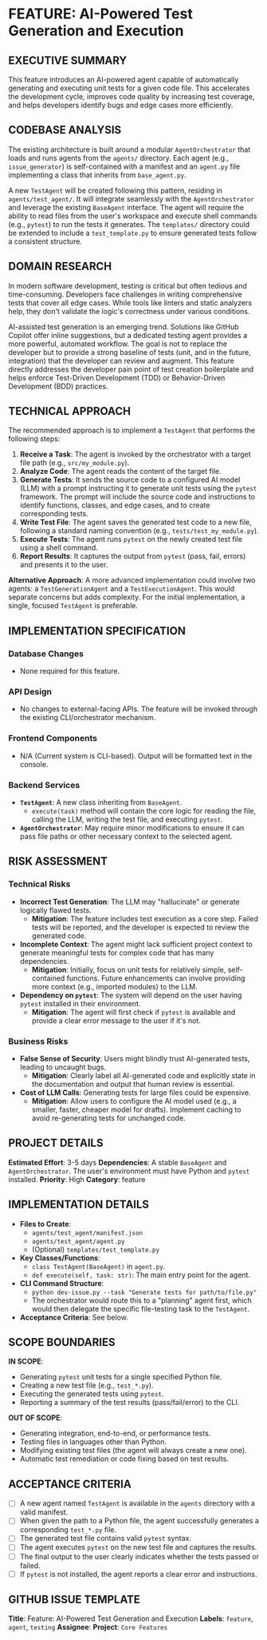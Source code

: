 # FEATURE: AI-Powered Test Generation and Execution

## EXECUTIVE SUMMARY
This feature introduces an AI-powered agent capable of automatically generating and executing unit tests for a given code file. This accelerates the development cycle, improves code quality by increasing test coverage, and helps developers identify bugs and edge cases more efficiently.

## CODEBASE ANALYSIS
The existing architecture is built around a modular `AgentOrchestrator` that loads and runs agents from the `agents/` directory. Each agent (e.g., `issue_generator`) is self-contained with a manifest and an `agent.py` file implementing a class that inherits from `base_agent.py`.

A new `TestAgent` will be created following this pattern, residing in `agents/test_agent/`. It will integrate seamlessly with the `AgentOrchestrator` and leverage the existing `BaseAgent` interface. The agent will require the ability to read files from the user's workspace and execute shell commands (e.g., `pytest`) to run the tests it generates. The `templates/` directory could be extended to include a `test_template.py` to ensure generated tests follow a consistent structure.

## DOMAIN RESEARCH
In modern software development, testing is critical but often tedious and time-consuming. Developers face challenges in writing comprehensive tests that cover all edge cases. While tools like linters and static analyzers help, they don't validate the logic's correctness under various conditions.

AI-assisted test generation is an emerging trend. Solutions like GitHub Copilot offer inline suggestions, but a dedicated testing agent provides a more powerful, automated workflow. The goal is not to replace the developer but to provide a strong baseline of tests (unit, and in the future, integration) that the developer can review and augment. This feature directly addresses the developer pain point of test creation boilerplate and helps enforce Test-Driven Development (TDD) or Behavior-Driven Development (BDD) practices.

## TECHNICAL APPROACH
The recommended approach is to implement a `TestAgent` that performs the following steps:
1.  **Receive a Task**: The agent is invoked by the orchestrator with a target file path (e.g., `src/my_module.py`).
2.  **Analyze Code**: The agent reads the content of the target file.
3.  **Generate Tests**: It sends the source code to a configured AI model (LLM) with a prompt instructing it to generate unit tests using the `pytest` framework. The prompt will include the source code and instructions to identify functions, classes, and edge cases, and to create corresponding tests.
4.  **Write Test File**: The agent saves the generated test code to a new file, following a standard naming convention (e.g., `tests/test_my_module.py`).
5.  **Execute Tests**: The agent runs `pytest` on the newly created test file using a shell command.
6.  **Report Results**: It captures the output from `pytest` (pass, fail, errors) and presents it to the user.

**Alternative Approach**: A more advanced implementation could involve two agents: a `TestGenerationAgent` and a `TestExecutionAgent`. This would separate concerns but adds complexity. For the initial implementation, a single, focused `TestAgent` is preferable.

## IMPLEMENTATION SPECIFICATION
### Database Changes
- None required for this feature.

### API Design
- No changes to external-facing APIs. The feature will be invoked through the existing CLI/orchestrator mechanism.

### Frontend Components
- N/A (Current system is CLI-based). Output will be formatted text in the console.

### Backend Services
- **`TestAgent`**: A new class inheriting from `BaseAgent`.
    - `execute(task)` method will contain the core logic for reading the file, calling the LLM, writing the test file, and executing `pytest`.
- **`AgentOrchestrator`**: May require minor modifications to ensure it can pass file paths or other necessary context to the selected agent.

## RISK ASSESSMENT
### Technical Risks
- **Incorrect Test Generation**: The LLM may "hallucinate" or generate logically flawed tests.
    - **Mitigation**: The feature includes test execution as a core step. Failed tests will be reported, and the developer is expected to review the generated code.
- **Incomplete Context**: The agent might lack sufficient project context to generate meaningful tests for complex code that has many dependencies.
    - **Mitigation**: Initially, focus on unit tests for relatively simple, self-contained functions. Future enhancements can involve providing more context (e.g., imported modules) to the LLM.
- **Dependency on `pytest`**: The system will depend on the user having `pytest` installed in their environment.
    - **Mitigation**: The agent will first check if `pytest` is available and provide a clear error message to the user if it's not.

### Business Risks
- **False Sense of Security**: Users might blindly trust AI-generated tests, leading to uncaught bugs.
    - **Mitigation**: Clearly label all AI-generated code and explicitly state in the documentation and output that human review is essential.
- **Cost of LLM Calls**: Generating tests for large files could be expensive.
    - **Mitigation**: Allow users to configure the AI model used (e.g., a smaller, faster, cheaper model for drafts). Implement caching to avoid re-generating tests for unchanged code.

## PROJECT DETAILS
**Estimated Effort**: 3-5 days
**Dependencies**: A stable `BaseAgent` and `AgentOrchestrator`. The user's environment must have Python and `pytest` installed.
**Priority**: High
**Category**: feature

## IMPLEMENTATION DETAILS
- **Files to Create**:
    - `agents/test_agent/manifest.json`
    - `agents/test_agent/agent.py`
    - (Optional) `templates/test_template.py`
- **Key Classes/Functions**:
    - `class TestAgent(BaseAgent)` in `agent.py`.
    - `def execute(self, task: str)`: The main entry point for the agent.
- **CLI Command Structure**:
    - `python dev-issue.py --task "Generate tests for path/to/file.py"`
    - The orchestrator would route this to a "planning" agent first, which would then delegate the specific file-testing task to the `TestAgent`.
- **Acceptance Criteria**: See below.

## SCOPE BOUNDARIES
**IN SCOPE**:
- Generating `pytest` unit tests for a single specified Python file.
- Creating a new test file (e.g., `test_*.py`).
- Executing the generated tests using `pytest`.
- Reporting a summary of the test results (pass/fail/error) to the CLI.

**OUT OF SCOPE**:
- Generating integration, end-to-end, or performance tests.
- Testing files in languages other than Python.
- Modifying existing test files (the agent will always create a new one).
- Automatic test remediation or code fixing based on test results.

## ACCEPTANCE CRITERIA
- [ ] A new agent named `TestAgent` is available in the `agents` directory with a valid manifest.
- [ ] When given the path to a Python file, the agent successfully generates a corresponding `test_*.py` file.
- [ ] The generated test file contains valid `pytest` syntax.
- [ ] The agent executes `pytest` on the new test file and captures the results.
- [ ] The final output to the user clearly indicates whether the tests passed or failed.
- [ ] If `pytest` is not installed, the agent reports a clear error and instructions.

## GITHUB ISSUE TEMPLATE
**Title**: Feature: AI-Powered Test Generation and Execution
**Labels**: `feature`, `agent`, `testing`
**Assignee**:
**Project**: `Core Features`
